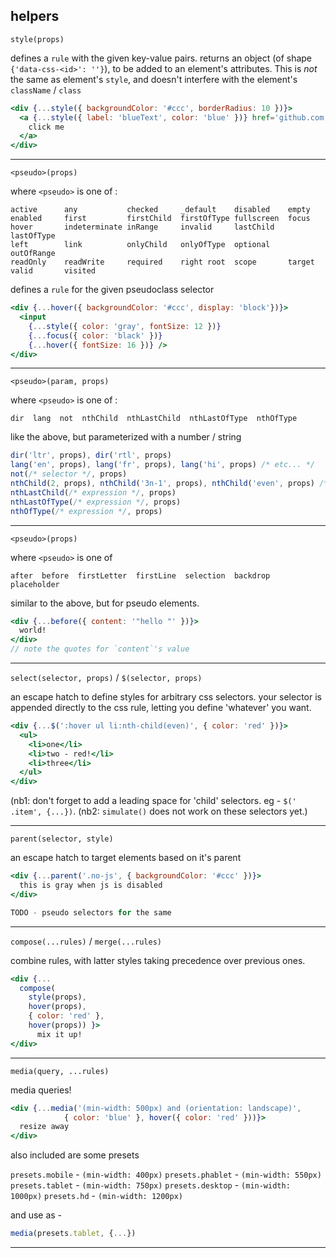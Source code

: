 helpers
---

`style(props)`

defines a `rule` with the given key-value pairs. returns an object (of shape `{'data-css-<id>': ''}`),
to be added to an element's attributes. This is *not* the same as element's `style`,
and doesn't interfere with the element's `className` / `class`

```jsx
<div {...style({ backgroundColor: '#ccc', borderRadius: 10 })}>
  <a {...style({ label: 'blueText', color: 'blue' })} href='github.com'>
    click me
  </a>
</div>
```

---

`<pseudo>(props)`

where `<pseudo>` is one of :
```
active      any           checked     _default    disabled    empty
enabled     first         firstChild  firstOfType fullscreen  focus
hover       indeterminate inRange     invalid     lastChild   lastOfType
left        link          onlyChild   onlyOfType  optional    outOfRange
readOnly    readWrite     required    right root  scope       target
valid       visited
```

defines a `rule` for the given pseudoclass selector

```jsx
<div {...hover({ backgroundColor: '#ccc', display: 'block'})}>
  <input
    {...style({ color: 'gray', fontSize: 12 })}
    {...focus({ color: 'black' })}
    {...hover({ fontSize: 16 })} />
</div>
```

---

`<pseudo>(param, props)`

where `<pseudo>` is one of :
```
dir  lang  not  nthChild  nthLastChild  nthLastOfType  nthOfType
```

like the above, but parameterized with a number / string

```jsx
dir('ltr', props), dir('rtl', props)
lang('en', props), lang('fr', props), lang('hi', props) /* etc... */
not(/* selector */, props)
nthChild(2, props), nthChild('3n-1', props), nthChild('even', props) /* etc... */
nthLastChild(/* expression */, props)
nthLastOfType(/* expression */, props)
nthOfType(/* expression */, props)
```

---

`<pseudo>(props)`

where `<pseudo>` is one of
```
after  before  firstLetter  firstLine  selection  backdrop  placeholder
```

similar to the above, but for pseudo elements.

```jsx
<div {...before({ content: '"hello "' })}>
  world!
</div>
// note the quotes for `content`'s value
```

---

`select(selector, props)` / `$(selector, props)`

an escape hatch to define styles for arbitrary css selectors. your selector is appended 
directly to the css rule, letting you define 'whatever' you want. 

```jsx
<div {...$(':hover ul li:nth-child(even)', { color: 'red' })}>
  <ul>
    <li>one</li>
    <li>two - red!</li>
    <li>three</li>
  </ul>
</div>
```

(nb1: don't forget to add a leading space for 'child' selectors. eg - `$(' .item', {...})`. 
(nb2: `simulate()` does not work on these selectors yet.)

---


`parent(selector, style)`

an escape hatch to target elements based on it's parent 

```jsx
<div {...parent('.no-js', { backgroundColor: '#ccc' })}> 
  this is gray when js is disabled   
</div>

TODO - pseudo selectors for the same
```
---

`compose(...rules)` / `merge(...rules)`

combine rules, with latter styles taking precedence over previous ones.

```jsx
<div {...
  compose(
    style(props),
    hover(props),
    { color: 'red' },
    hover(props)) }>
      mix it up!
</div>
```

---

`media(query, ...rules)`

media queries!

```jsx
<div {...media('(min-width: 500px) and (orientation: landscape)', 
            { color: 'blue' }, hover({ color: 'red' }))}>
  resize away
</div>
```

also included are some presets 

`presets.mobile` - `(min-width: 400px)`
`presets.phablet` - `(min-width: 550px)`
`presets.tablet` - `(min-width: 750px)`
`presets.desktop` - `(min-width: 1000px)`
`presets.hd` - `(min-width: 1200px)`

and use as -
```jsx
media(presets.tablet, {...})
```

---

